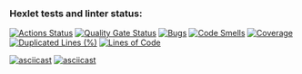 ### Hexlet tests and linter status:
[![Actions Status](https://github.com/vppatrick/java-project-71/actions/workflows/hexlet-check.yml/badge.svg)](https://github.com/vppatrick/java-project-71/actions)
[![Quality Gate Status](https://sonarcloud.io/api/project_badges/measure?project=vppatrick_java-project-71&metric=alert_status)](https://sonarcloud.io/summary/new_code?id=vppatrick_java-project-71)
[![Bugs](https://sonarcloud.io/api/project_badges/measure?project=vppatrick_java-project-71&metric=bugs)](https://sonarcloud.io/summary/new_code?id=vppatrick_java-project-71)
[![Code Smells](https://sonarcloud.io/api/project_badges/measure?project=vppatrick_java-project-71&metric=code_smells)](https://sonarcloud.io/summary/new_code?id=vppatrick_java-project-71)
[![Coverage](https://sonarcloud.io/api/project_badges/measure?project=vppatrick_java-project-71&metric=coverage)](https://sonarcloud.io/summary/new_code?id=vppatrick_java-project-71)
[![Duplicated Lines (%)](https://sonarcloud.io/api/project_badges/measure?project=vppatrick_java-project-71&metric=duplicated_lines_density)](https://sonarcloud.io/summary/new_code?id=vppatrick_java-project-71)
[![Lines of Code](https://sonarcloud.io/api/project_badges/measure?project=vppatrick_java-project-71&metric=ncloc)](https://sonarcloud.io/summary/new_code?id=vppatrick_java-project-71)


[![asciicast](https://asciinema.org/a/ZvC0LruQwp5AbvXiBnlW85SPS.svg)](https://asciinema.org/a/ZvC0LruQwp5AbvXiBnlW85SPS)
[![asciicast](https://asciinema.org/a/p0GGrcN0GWP9z5eHkUql6yCOH.svg)](https://asciinema.org/a/p0GGrcN0GWP9z5eHkUql6yCOH)
